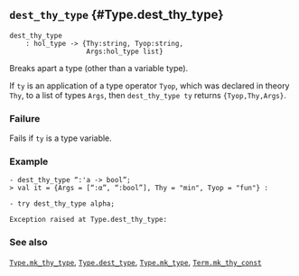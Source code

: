 ## `dest_thy_type` {#Type.dest_thy_type}


```
dest_thy_type
    : hol_type -> {Thy:string, Tyop:string,
                   Args:hol_type list}
```



Breaks apart a type (other than a variable type).




If `ty` is an application of a type operator `Tyop`, which
was declared in theory `Thy`, to a list of types `Args`, then
`dest_thy_type ty` returns `{Tyop,Thy,Args}`.

### Failure

Fails if `ty` is a type variable.

### Example

    
    - dest_thy_type “:'a -> bool”;
    > val it = {Args = [“:α”, “:bool”], Thy = "min", Tyop = "fun"} :
    
    - try dest_thy_type alpha;
    
    Exception raised at Type.dest_thy_type:
    



### See also

[`Type.mk_thy_type`](#Type.mk_thy_type), [`Type.dest_type`](#Type.dest_type), [`Type.mk_type`](#Type.mk_type), [`Term.mk_thy_const`](#Term.mk_thy_const)

